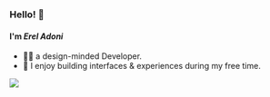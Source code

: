 ### Hello! 👋

#### I'm *Erel Adoni*
* 🧑‍🎨 a design-minded Developer.
* 🧩 I enjoy building interfaces & experiences during my free time.

![](https://github-readme-stats.vercel.app/api?username=erelado&show_icons=true&icon_color=539BF5&text_color=718096&bg_color=00000000&hide_title=true&hide_border=true)
